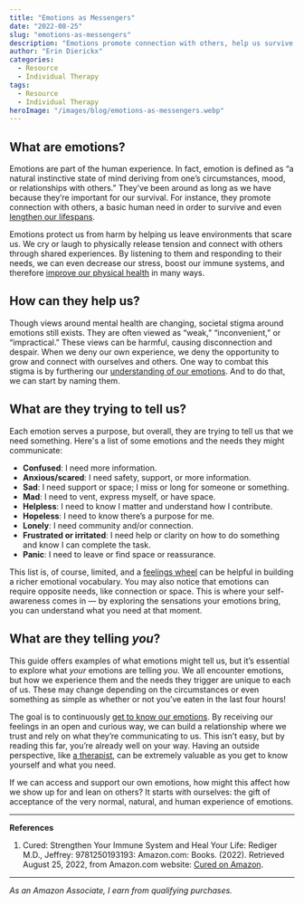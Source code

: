 ```yaml
---
title: "Emotions as Messengers"
date: "2022-08-25"
slug: "emotions-as-messengers"
description: "Emotions promote connection with others, help us survive, and even lengthen our lifespans."
author: "Erin Dierickx"
categories:
  - Resource
  - Individual Therapy
tags:
  - Resource
  - Individual Therapy
heroImage: "/images/blog/emotions-as-messengers.webp"
---
```


## What are emotions?

Emotions are part of the human experience. In fact, emotion is defined as “a natural instinctive state of mind deriving from one’s circumstances, mood, or relationships with others.” They’ve been around as long as we have because they’re important for our survival. For instance, they promote connection with others, a basic human need in order to survive and even [lengthen our lifespans](https://greatergood.berkeley.edu/article/item/how_your_social_life_might_help_you_life_longer#:~:text=For%20example%2C%20one%20meta%2Danalysis,percent%20less%20likely%20to%20die.).

Emotions protect us from harm by helping us leave environments that scare us. We cry or laugh to physically release tension and connect with others through shared experiences. By listening to them and responding to their needs, we can even decrease our stress, boost our immune systems, and therefore [improve our physical health](https://amzn.to/3VGeOnO) in many ways.

## How can they help us?

Though views around mental health are changing, societal stigma around emotions still exists. They are often viewed as “weak,” “inconvenient,” or “impractical.” These views can be harmful, causing disconnection and despair. When we deny our own experience, we deny the opportunity to grow and connect with ourselves and others. One way to combat this stigma is by furthering our [understanding of our emotions](https://amzn.to/3FcM68u). And to do that, we can start by naming them.

## What are they trying to tell us?

Each emotion serves a purpose, but overall, they are trying to tell us that we need something. Here's a list of some emotions and the needs they might communicate:

- **Confused**: I need more information.
- **Anxious/scared**: I need safety, support, or more information.
- **Sad**: I need support or space; I miss or long for someone or something.
- **Mad**: I need to vent, express myself, or have space.
- **Helpless**: I need to know I matter and understand how I contribute.
- **Hopeless**: I need to know there’s a purpose for me.
- **Lonely**: I need community and/or connection.
- **Frustrated or irritated**: I need help or clarity on how to do something and know I can complete the task.
- **Panic**: I need to leave or find space or reassurance.

This list is, of course, limited, and a [feelings wheel](https://www.erindtherapy.com/2021/07/12/feelings-wheel/) can be helpful in building a richer emotional vocabulary. You may also notice that emotions can require opposite needs, like connection or space. This is where your self-awareness comes in — by exploring the sensations your emotions bring, you can understand what you need at that moment.

## What are they telling _you_?

This guide offers examples of what emotions might tell us, but it’s essential to explore what _your_ emotions are telling _you_. We all encounter emotions, but how we experience them and the needs they trigger are unique to each of us. These may change depending on the circumstances or even something as simple as whether or not you’ve eaten in the last four hours!

The goal is to continuously [get to know our emotions](https://www.erindtherapy.com/2022/08/25/the-body-and-emotions/). By receiving our feelings in an open and curious way, we can build a relationship where we trust and rely on what they’re communicating to us. This isn’t easy, but by reading this far, you’re already well on your way. Having an outside perspective, like [a therapist](https://www.erindtherapy.com/contact/), can be extremely valuable as you get to know yourself and what you need.

If we can access and support our own emotions, how might this affect how we show up for and lean on others? It starts with ourselves: the gift of acceptance of the very normal, natural, and human experience of emotions.

---

**References**  
1. Cured: Strengthen Your Immune System and Heal Your Life: Rediger M.D., Jeffrey: 9781250193193: Amazon.com: Books. (2022). Retrieved August 25, 2022, from Amazon.com website: [Cured on Amazon](https://www.amazon.com/Cured-Strengthen-Your-Immune-System/dp/1250193192).

---

*As an Amazon Associate, I earn from qualifying purchases.*
